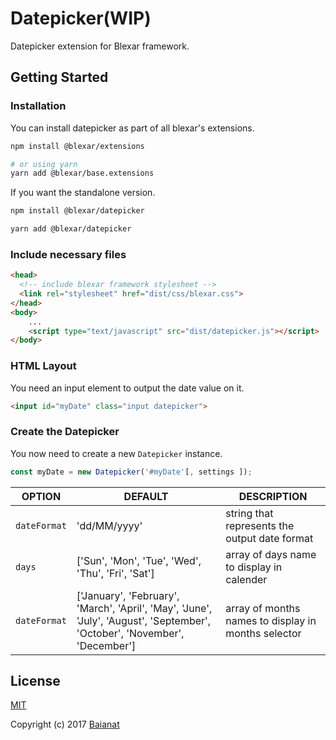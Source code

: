 # Datepicker(WIP)

Datepicker extension for Blexar framework.

## Getting Started

### Installation

You can install datepicker as part of all blexar's extensions.

```bash
npm install @blexar/extensions

# or using yarn
yarn add @blexar/base.extensions
```

If you want the standalone version.

```bash
npm install @blexar/datepicker

yarn add @blexar/datepicker
```

### Include necessary files

``` html
<head>
  <!-- include blexar framework stylesheet -->
  <link rel="stylesheet" href="dist/css/blexar.css">
</head>
<body>
    ...
    <script type="text/javascript" src="dist/datepicker.js"></script>
</body>
```

### HTML Layout

You need an input element to output the date value on it.

``` html
<input id="myDate" class="input datepicker">
```

### Create the Datepicker

You now need to create a new `Datepicker` instance.

```js
const myDate = new Datepicker('#myDate'[, settings ]);
```

| OPTION | DEFAULT | DESCRIPTION |
| ------ | ------- | ----------- |
| `dateFormat` | 'dd/MM/yyyy' | string that represents the output date format |
| `days` | ['Sun', 'Mon', 'Tue', 'Wed', 'Thu', 'Fri', 'Sat'] | array of days name to display in calender |
| `dateFormat` | ['January', 'February', 'March', 'April', 'May', 'June', 'July', 'August', 'September', 'October', 'November', 'December'] | array of months names to display in months selector |

## License

[MIT](http://opensource.org/licenses/MIT)

Copyright (c) 2017 [Baianat](http://baianat.com)
